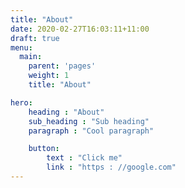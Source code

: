 ```yaml
---
title: "About"
date: 2020-02-27T16:03:11+11:00
draft: true
menu:
  main:
    parent: 'pages'
    weight: 1
    title: "About"

hero:
    heading : "About"
    sub_heading : "Sub heading"
    paragraph : "Cool paragraph"

    button:
        text : "Click me"
        link : "https : //google.com"
---
```

